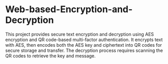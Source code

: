 # Web-based-Encryption-and-Decryption
This project provides secure text encryption and decryption using AES encryption and QR code-based multi-factor authentication. It encrypts text with AES, then encodes both the AES key and ciphertext into QR codes for secure storage and transfer. The decryption process requires scanning the QR codes to retrieve the key and message.
